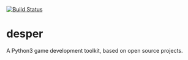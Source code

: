 [![Build Status](https://travis-ci.org/Ball-Man/desper.svg?branch=master)](https://travis-ci.org/Ball-Man/desper)

# desper
A Python3 game development toolkit, based on open source projects.
